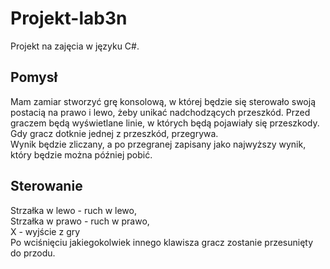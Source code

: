 # Projekt-lab3n
Projekt na zajęcia w języku C#.
## Pomysł
Mam zamiar stworzyć grę konsolową, w której będzie się sterowało swoją postacią na prawo i lewo, żeby unikać nadchodzących przeszkód. Przed graczem będą wyświetlane linie, w których będą pojawiały się przeszkody. Gdy gracz dotknie jednej z przeszkód, przegrywa.  
Wynik będzie zliczany, a po przegranej zapisany jako najwyższy wynik, który będzie można później pobić.
## Sterowanie
Strzałka w lewo - ruch w lewo,  
Strzałka w prawo - ruch w prawo,  
X - wyjście z gry  
Po wciśnięciu jakiegokolwiek innego klawisza gracz zostanie przesunięty do przodu.
